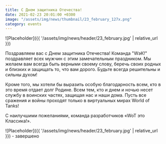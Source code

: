 ```yaml
---
title: С Днем защитника Отечества!
date: 2021-02-23 20:01:00 +0300
image: "/assets/img/news/thumbnail/23_february_127x.png"
category: events
---
```

<p style="display: none">Для самых милых и красивых.</p>

![Placeholder]({{ '/assets/img/news/header/23_february.jpg' | relative_url }})

Поздравляем вас с Днем защитника Отечества!
Команда "WэК!" поздравляет всех мужчин с этим замечательным праздником. Мы желаем вам всегда быть верными своему слову, беречь своих родных и близких и защищать то, что вам дорого. Будьте всегда решительны и сильны духом!

Кроме того, мы хотели бы выразить особую благодарность всем, кто в это время отдает долг Родине. Всем тем, кто и днем и ночью несет службу в воинских частях, защищая нас и наши дома.
Пусть все сражения и войны проходят только в виртуальных мирах World of Tanks!

С наилучшими пожеланиями, команда разработчиков «WoT это Классика!».

![Placeholder]({{ '/assets/img/news/header/23_february.jpg' | relative_url }}) - завершено